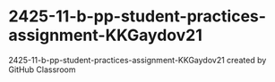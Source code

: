 # 2425-11-b-pp-student-practices-assignment-KKGaydov21
2425-11-b-pp-student-practices-assignment-KKGaydov21 created by GitHub Classroom
